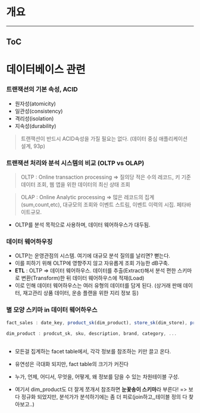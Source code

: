 # 개요
---
## ToC

# 데이터베이스 관련 <a name = "db">
  
### 트랜잭션의 기본 속성, ACID
  
- 원자성(atomicity)
- 일관성(consistency)
- 격리성(isolation) 
- 지속성(durability)
  
> 트랜잭션이 반드시 ACID속성을 가질 필요는 없다. (데이터 중심 애플리케이션 설계, 93p)
  

### 트랜잭션 처리와 분석 시스템의 비교 (OLTP vs OLAP)
  
> OLTP : Online transaction processing => 질의당 적은 수의 레코드, 키 기준 데이터 조회, 웹 앱을 위한 데이터의 최신 상태 조회
  
> OLAP : Online Analytic processing => 많은 레코드의 집계(sum,count,etc), 대규모의 조회와 이벤트 스트림, 이벤트 이력의 시집. 페타바이트규모.
  
* OLTP를 분석 목적으로 사용하며, 데이터 웨어하우스가 대두됨. 
  
### 데이터 웨어하우징

- OLTP는 운영관점의 시스템. 여기에 대규모 분석 질의를 날리면? 뻗는다.
- 이를 피하기 위해 OLTP에 영향주지 않고 자유롭게 조회 가능한 dB구축. 
- **ETL** : OLTP => 데이터 웨어하우스. 데이터를 추출(Extract)해서 분석 편한 스키마로 변환(Transform)한 뒤 데이터 웨어하우스에 적재(Load)
- 이로 인해 데이터 웨어하우스는 여러 유형의 데이터를 담게 된다. (상거래 판매 데이터, 재고관리 상품 데이터, 운송 플랜을 위한 지리 정보 등) 
  
### 별 모양 스키마 in 데이터 웨어하우스
  
  
``` javascript
fact_sales : date_key, product_sk(dim_product), store_sk(dim_store), promotion_sk(dim_promotion) ...
  
dim_product : prodcut_sk, sku, description, brand, category, ...
  
```
- 모든걸 집계하는 facet table에서, 각각 정보를 참조하는 키만 끌고 온다. 
- 유연성은 극대화 되지만, fact table의 크기가 커진다
- 누가, 언제, 어디서, 무엇을, 어떻게, 왜 정보를 담을 수 있는 차원테이블 구성.
  
- 여기서 dim_product도 더 잘게 쪼개서 참조하면 **눈꽃송이 스키마**라 부른다! => 보다 정규화 되었지만, 분석가가 분석하기에는 좀 더 피로(join하고,,테이블 정의 다 찾아보고..)
  
